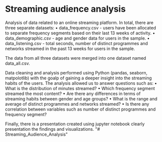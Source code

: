 # Streaming audience analysis

Analysis of data related to an online streaming platform. In total, there are three separate datasets:
• data_frequency.csv - users have been allocated to separate frequency segments based on their last 13 weeks of activity. 
• data_demographic.csv - age and gender data for users in the sample. 
• data_listening.csv - total seconds, number of distinct programmes and networks streamed in the past 13 weeks for users in the sample. 

The data from all three datasets were merged into one dataset named data_all.csv.

Data cleaning and analysis performed using Python (pandas, seaborn, matpolotlib) with the goalp of gaining a deeper insight into the streaming habits of 
the users. The analysis allowed us to answer questions such as:
• What is the distribution of minutes streamed?
• Which frequency segment streamed the most content?
• Are there any differences in terms of streaming habits between gender and age groups?
• What is the range and average of distinct programmes and networks streamed?
• Is there any correlation between variables such as number of distinct programmes and frequency segment?

Finally, there is a presentation created using jupyter notebook clearly presentation the findings and visualizations. 
"# Streaming_Audience_Analysis" 
